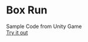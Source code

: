# Box Run
Sample Code from Unity Game
<br>
<a href="niksingh.net/downloads/Boxrun.zip">Try it out</a>
